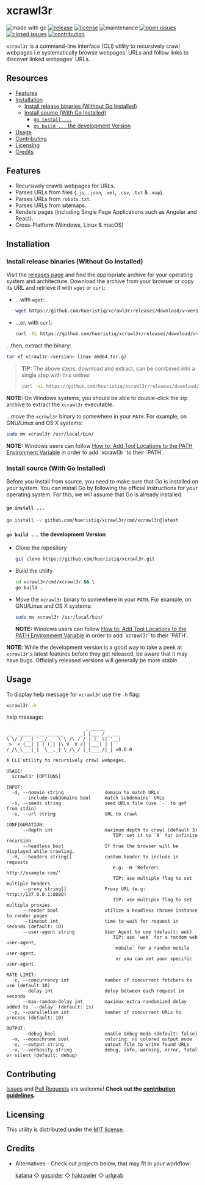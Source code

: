# xcrawl3r

![made with go](https://img.shields.io/badge/made%20with-Go-0000FF.svg) [![release](https://img.shields.io/github/release/hueristiq/xcrawl3r?style=flat&color=0000FF)](https://github.com/hueristiq/xcrawl3r/releases) [![license](https://img.shields.io/badge/license-MIT-gray.svg?color=0000FF)](https://github.com/hueristiq/xcrawl3r/blob/master/LICENSE) ![maintenance](https://img.shields.io/badge/maintained%3F-yes-0000FF.svg) [![open issues](https://img.shields.io/github/issues-raw/hueristiq/xcrawl3r.svg?style=flat&color=0000FF)](https://github.com/hueristiq/xcrawl3r/issues?q=is:issue+is:open) [![closed issues](https://img.shields.io/github/issues-closed-raw/hueristiq/xcrawl3r.svg?style=flat&color=0000FF)](https://github.com/hueristiq/xcrawl3r/issues?q=is:issue+is:closed) [![contribution](https://img.shields.io/badge/contributions-welcome-0000FF.svg)](https://github.com/hueristiq/xcrawl3r/blob/master/CONTRIBUTING.md)

`xcrawl3r` is a command-line interface (CLI) utility to recursively crawl webpages i.e systematically browse webpages' URLs and follow links to discover linked webpages' URLs.

## Resources

* [Features](#features)
* [Installation](#installation)
	* [Install release binaries (Without Go Installed)](#install-release-binaries-without-go-installed)
	* [Install source (With Go Installed)](#install-source-with-go-installed)
		* [`go install ...`](#go-install)
		* [`go build ...` the development Version](#go-build--the-development-version)
* [Usage](#usage)
* [Contributing](#contributing)
* [Licensing](#licensing)
* [Credits](#credits)

## Features

* Recursively crawls webpages for URLs.
* Parses URLs from files (`.js`, `.json`, `.xml`, `.csv`, `.txt` & `.map`).
* Parses URLs from `robots.txt`.
* Parses URLs from sitemaps.
* Renders pages (including Single Page Applications such as Angular and React).
* Cross-Platform (Windows, Linux & macOS)

## Installation

### Install release binaries (Without Go Installed)

Visit the [releases page](https://github.com/hueristiq/xcrawl3r/releases) and find the appropriate archive for your operating system and architecture. Download the archive from your browser or copy its URL and retrieve it with `wget` or `curl`:

* ...with `wget`:

	```bash
	wget https://github.com/hueristiq/xcrawl3r/releases/download/v<version>/xcrawl3r-<version>-linux-amd64.tar.gz
	```

* ...or, with `curl`:

	```bash
	curl -OL https://github.com/hueristiq/xcrawl3r/releases/download/v<version>/xcrawl3r-<version>-linux-amd64.tar.gz
	```

...then, extract the binary:

```bash
tar xf xcrawl3r-<version>-linux-amd64.tar.gz
```

> **TIP:** The above steps, download and extract, can be combined into a single step with this onliner
> 
> ```bash
> curl -sL https://github.com/hueristiq/xcrawl3r/releases/download/v<version>/xcrawl3r-<version>-linux-amd64.tar.gz | tar -xzv
> ```

**NOTE:** On Windows systems, you should be able to double-click the zip archive to extract the `xcrawl3r` executable.

...move the `xcrawl3r` binary to somewhere in your `PATH`. For example, on GNU/Linux and OS X systems:

```bash
sudo mv xcrawl3r /usr/local/bin/
```

**NOTE:** Windows users can follow [How to: Add Tool Locations to the PATH Environment Variable](https://msdn.microsoft.com/en-us/library/office/ee537574(v=office.14).aspx) in order to add `xcrawl3r` to their `PATH`.

### Install source (With Go Installed)

Before you install from source, you need to make sure that Go is installed on your system. You can install Go by following the official instructions for your operating system. For this, we will assume that Go is already installed.

#### `go install ...`

```bash
go install -v github.com/hueristiq/xcrawl3r/cmd/xcrawl3r@latest
```

#### `go build ...` the development Version

* Clone the repository

	```bash
	git clone https://github.com/hueristiq/xcrawl3r.git 
	```

* Build the utility

	```bash
	cd xcrawl3r/cmd/xcrawl3r && \
	go build .
	```

* Move the `xcrawl3r` binary to somewhere in your `PATH`. For example, on GNU/Linux and OS X systems:

	```bash
	sudo mv xcrawl3r /usr/local/bin/
	```

	**NOTE:** Windows users can follow [How to: Add Tool Locations to the PATH Environment Variable](https://msdn.microsoft.com/en-us/library/office/ee537574(v=office.14).aspx) in order to add `xcrawl3r` to their `PATH`.


**NOTE:** While the development version is a good way to take a peek at `xcrawl3r`'s latest features before they get released, be aware that it may have bugs. Officially released versions will generally be more stable.

## Usage

To display help message for `xcrawl3r` use the `-h` flag:

```bash
xcrawl3r -h
```

help message:

```text
                             _ _____      
__  _____ _ __ __ ___      _| |___ / _ __ 
\ \/ / __| '__/ _` \ \ /\ / / | |_ \| '__|
 >  < (__| | | (_| |\ V  V /| |___) | |   
/_/\_\___|_|  \__,_| \_/\_/ |_|____/|_| v0.0.0

A CLI utility to recursively crawl webpages.

USAGE:
  xcrawl3r [OPTIONS]

INPUT:
  -d, --domain string               domain to match URLs
      --include-subdomains bool     match subdomains' URLs
  -s, --seeds string                seed URLs file (use `-` to get from stdin)
  -u, --url string                  URL to crawl

CONFIGURATION:
      --depth int                   maximum depth to crawl (default 3)
                                       TIP: set it to `0` for infinite recursion
      --headless bool               If true the browser will be displayed while crawling.
  -H, --headers string[]            custom header to include in requests
                                       e.g. -H 'Referer: http://example.com/'
                                       TIP: use multiple flag to set multiple headers
      --proxy string[]              Proxy URL (e.g: http://127.0.0.1:8080)
                                       TIP: use multiple flag to set multiple proxies
      --render bool                 utilize a headless chrome instance to render pages
      --timeout int                 time to wait for request in seconds (default: 10)
      --user-agent string           User Agent to use (default: web)
                                       TIP: use `web` for a random web user-agent,
                                       `mobile` for a random mobile user-agent,
                                        or you can set your specific user-agent.

RATE LIMIT:
  -c, --concurrency int             number of concurrent fetchers to use (default 10)
      --delay int                   delay between each request in seconds
      --max-random-delay int        maximux extra randomized delay added to `--dalay` (default: 1s)
  -p, --parallelism int             number of concurrent URLs to process (default: 10)

OUTPUT:
      --debug bool                  enable debug mode (default: false)
  -m, --monochrome bool             coloring: no colored output mode
  -o, --output string               output file to write found URLs
  -v, --verbosity string            debug, info, warning, error, fatal or silent (default: debug)

```

## Contributing

[Issues](https://github.com/hueristiq/xcrawl3r/issues) and [Pull Requests](https://github.com/hueristiq/xcrawl3r/pulls) are welcome! **Check out the [contribution guidelines](./CONTRIBUTING.md).**

## Licensing

This utility is distributed under the [MIT license](./LICENSE).


## Credits

* Alternatives - Check out projects below, that may fit in your workflow:

	[katana](https://github.com/projectdiscovery/katana) ◇ [gospider](https://github.com/jaeles-project/gospider) ◇ [hakrawler](https://github.com/hakluke/hakrawler) ◇ [urlgrab](https://github.com/IAmStoxe/urlgrab)